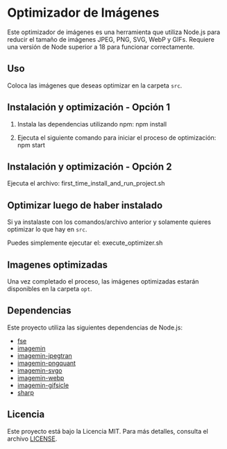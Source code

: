 # Optimizador de Imágenes

Este optimizador de imágenes es una herramienta que utiliza Node.js para reducir el tamaño de imágenes JPEG, PNG, SVG, WebP y GIFs. Requiere una versión de Node superior a 18 para funcionar correctamente.

## Uso

Coloca las imágenes que deseas optimizar en la carpeta `src`.

## Instalación y optimización - Opción 1

1. Instala las dependencias utilizando npm: npm install

2. Ejecuta el siguiente comando para iniciar el proceso de optimización: npm start

## Instalación y optimización - Opción 2

Ejecuta el archivo: first_time_install_and_run_project.sh

## Optimizar luego de haber instalado

Si ya instalaste con los comandos/archivo anterior y solamente quieres optimizar lo que hay en `src`.

Puedes simplemente ejecutar el: execute_optimizer.sh

## Imagenes optimizadas

Una vez completado el proceso, las imágenes optimizadas estarán disponibles en la carpeta `opt`.

## Dependencias

Este proyecto utiliza las siguientes dependencias de Node.js:

- [fse](https://www.npmjs.com/package/fs-extra)
- [imagemin](https://www.npmjs.com/package/imagemin)
- [imagemin-jpegtran](https://www.npmjs.com/package/imagemin-jpegtran)
- [imagemin-pngquant](https://www.npmjs.com/package/imagemin-pngquant)
- [imagemin-svgo](https://www.npmjs.com/package/imagemin-svgo)
- [imagemin-webp](https://www.npmjs.com/package/imagemin-webp)
- [imagemin-gifsicle](https://www.npmjs.com/package/imagemin-gifsicle)
- [sharp](https://www.npmjs.com/package/sharp)

## Licencia

Este proyecto está bajo la Licencia MIT. Para más detalles, consulta el archivo [LICENSE](LICENSE).

